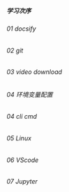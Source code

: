 ##### 学习次序
###### 01 docsify
###### 02 git
###### 03 video download
###### 04 环境变量配置
###### 04 cli cmd
###### 05 Linux
###### 06 VScode
###### 07 Jupyter

